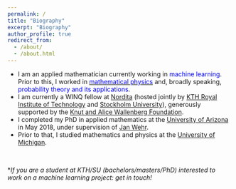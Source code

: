 ```yaml
---
permalink: /
title: "Biography"
excerpt: "Biography"
author_profile: true
redirect_from: 
  - /about/
  - /about.html
---
```


- I am an applied mathematician currently working in <font color="blue">machine learning</font>. Prior to this, I worked in [<font color="blue">mathematical physics</font>](https://ncatlab.org/nlab/show/mathematical+physics) and, broadly speaking, <font color="blue">probability theory and its applications</font>. <br> 
- I am currently a WINQ fellow at <a href="https://www.nordita.org/">Nordita</a> (hosted jointly by <a href="https://www.kth.se/en">KTH Royal Institute of Technology</a> and <a href="https://www.su.se/">Stockholm University</a>), generously supported by the <a href="https://kaw.wallenberg.org/en">Knut and Alice Wallenberg Foundation</a>. <br> 
- I completed my PhD in applied mathematics at the <a href="http://math.arizona.edu/">University of Arizona</a> in May 2018, under supervision of <a href="http://math.arizona.edu/~wehr/">Jan Wehr</a>.   <br> 
- Prior to that, I studied mathematics and physics at the <a href="https://umich.edu/">University of Michigan</a>. <br> 
<br> 

*<i>If you are a student at KTH/SU (bachelors/masters/PhD) interested to work on a machine learning project: get in touch!</i>










